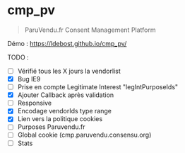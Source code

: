 # cmp_pv
> ParuVendu.fr Consent Management Platform

Démo : https://ldebost.github.io/cmp_pv/

TODO :
- [ ] Vérifié tous les X jours la vendorlist
- [x] Bug IE9
- [ ] Prise en compte Legitimate Interest "legIntPurposeIds"
- [x] Ajouter Callback après validation
- [ ] Responsive
- [x] Encodage vendorIds type range
- [x] Lien vers la politique cookies
- [ ] Purposes Paruvendu.fr
- [ ] Global cookie (cmp.paruvendu.consensu.org)
- [ ] Stats